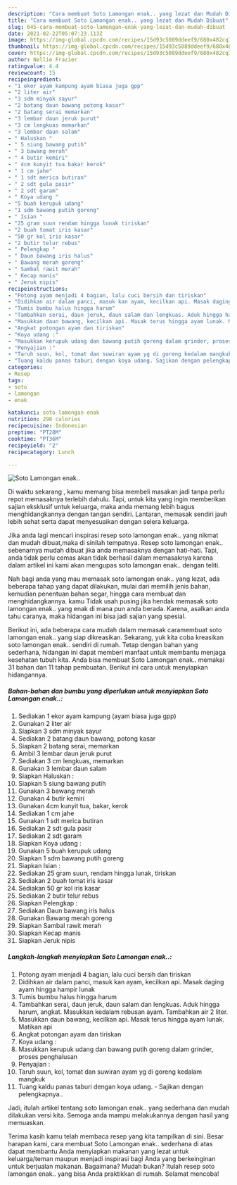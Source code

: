 ```yaml
---
description: "Cara membuat Soto Lamongan enak.. yang lezat dan Mudah Dibuat"
title: "Cara membuat Soto Lamongan enak.. yang lezat dan Mudah Dibuat"
slug: 645-cara-membuat-soto-lamongan-enak-yang-lezat-dan-mudah-dibuat
date: 2021-02-22T05:07:23.113Z
image: https://img-global.cpcdn.com/recipes/15d93c5089ddeef9/680x482cq70/soto-lamongan-enak-foto-resep-utama.jpg
thumbnail: https://img-global.cpcdn.com/recipes/15d93c5089ddeef9/680x482cq70/soto-lamongan-enak-foto-resep-utama.jpg
cover: https://img-global.cpcdn.com/recipes/15d93c5089ddeef9/680x482cq70/soto-lamongan-enak-foto-resep-utama.jpg
author: Nellie Frazier
ratingvalue: 4.4
reviewcount: 15
recipeingredient:
- "1 ekor ayam kampung ayam biasa juga gpp"
- "2 liter air"
- "3 sdm minyak sayur"
- "2 batang daun bawang potong kasar"
- "2 batang serai memarkan"
- "3 lembar daun jeruk purut"
- "3 cm lengkuas memarkan"
- "3 lembar daun salam"
- " Haluskan "
- " 5 siung bawang putih"
- " 3 bawang merah"
- " 4 butir kemiri"
- " 4cm kunyit tua bakar kerok"
- " 1 cm jahe"
- " 1 sdt merica butiran"
- " 2 sdt gula pasir"
- " 2 sdt garam"
- " Koya udang "
- "5 buah kerupuk udang"
- "1 sdm bawang putih goreng"
- " Isian "
- "25 gram suun rendam hingga lunak tiriskan"
- "2 buah tomat iris kasar"
- "50 gr kol iris kasar"
- "2 butir telur rebus"
- " Pelengkap "
- " Daun bawang iris halus"
- " Bawang merah goreng"
- " Sambal rawit merah"
- " Kecap manis"
- " Jeruk nipis"
recipeinstructions:
- "Potong ayam menjadi 4 bagian, lalu cuci bersih dan tiriskan"
- "Didihkan air dalam panci, masuk kan ayam, kecilkan api. Masak daging ayam hingga hampir lunak"
- "Tumis bumbu halus hingga harum"
- "Tambahkan serai, daun jeruk, daun salam dan lengkuas. Aduk hingga harum, angkat. Masukkan kedalam rebusan ayam. Tambahkan air 2 liter."
- "Masukkan daun bawang, kecilkan api. Masak terus hingga ayam lunak. Matikan api"
- "Angkat potongan ayam dan tiriskan"
- "Koya udang :"
- "Masukkan kerupuk udang dan bawang putih goreng dalam grinder, proses penghalusan"
- "Penyajian :"
- "Taruh suun, kol, tomat dan suwiran ayam yg di goreng kedalam mangkuk"
- "Tuang kaldu panas taburi dengan koya udang. Sajikan dengan pelengkapnya.."
categories:
- Resep
tags:
- soto
- lamongan
- enak

katakunci: soto lamongan enak 
nutrition: 298 calories
recipecuisine: Indonesian
preptime: "PT28M"
cooktime: "PT36M"
recipeyield: "2"
recipecategory: Lunch

---
```



![Soto Lamongan enak..](https://img-global.cpcdn.com/recipes/15d93c5089ddeef9/680x482cq70/soto-lamongan-enak-foto-resep-utama.jpg)

Di waktu  sekarang , kamu memang bisa membeli masakan jadi tanpa perlu repot memasaknya terlebih dahulu. Tapi, untuk kita yang ingin memberikan sajian eksklusif untuk keluarga, maka anda memang lebih bagus menghidangkannya dengan tangan sendiri. Lantaran, memasak sendiri jauh lebih sehat serta dapat menyesuaikan dengan selera keluarga.

Jika anda lagi mencari inspirasi resep soto lamongan enak.. yang nikmat dan mudah dibuat,maka di sinilah tempatnya. Resep soto lamongan enak..  sebenarnya mudah dibuat jika anda memasaknya dengan hati-hati. Tapi, anda tidak perlu cemas akan tidak berhasil dalam memasaknya 
karena dalam artikel ini kami akan mengupas soto lamongan enak.. dengan teliti.  



Nah bagi anda yang mau memasak soto lamongan enak.. yang lezat, ada beberapa tahap yang dapat dilakukan, mulai dari memilih jenis bahan, kemudian penentuan bahan segar, hingga cara membuat dan menghidangkannya. kamu Tidak usah pusing jika hendak memasak soto lamongan enak.. yang enak di mana pun anda berada. Karena, asalkan anda  tahu caranya, maka hidangan ini bisa jadi sajian yang spesial.

Berikut ini, ada beberapa cara mudah dalam memasak caramembuat soto lamongan enak.. yang siap dikreasikan. Sekarang, yuk kita coba kreasikan soto lamongan enak.. sendiri di rumah. Tetap dengan bahan yang sederhana, hidangan ini dapat memberi manfaat untuk membantu menjaga kesehatan tubuh kita. Anda bisa membuat Soto Lamongan enak.. memakai 31 bahan dan 11 tahap pembuatan. Berikut ini cara untuk menyiapkan hidangannya.

<!--inarticleads1-->

##### Bahan-bahan dan bumbu yang diperlukan untuk menyiapkan Soto Lamongan enak..:

1. Sediakan 1 ekor ayam kampung (ayam biasa juga gpp)
1. Gunakan 2 liter air
1. Siapkan 3 sdm minyak sayur
1. Sediakan 2 batang daun bawang, potong kasar
1. Siapkan 2 batang serai, memarkan
1. Ambil 3 lembar daun jeruk purut
1. Sediakan 3 cm lengkuas, memarkan
1. Gunakan 3 lembar daun salam
1. Siapkan  Haluskan :
1. Siapkan  5 siung bawang putih
1. Gunakan  3 bawang merah
1. Gunakan  4 butir kemiri
1. Gunakan  4cm kunyit tua, bakar, kerok
1. Sediakan  1 cm jahe
1. Gunakan  1 sdt merica butiran
1. Sediakan  2 sdt gula pasir
1. Sediakan  2 sdt garam
1. Siapkan  Koya udang :
1. Gunakan 5 buah kerupuk udang
1. Siapkan 1 sdm bawang putih goreng
1. Siapkan  Isian :
1. Sediakan 25 gram suun, rendam hingga lunak, tiriskan
1. Sediakan 2 buah tomat iris kasar
1. Sediakan 50 gr kol iris kasar
1. Sediakan 2 butir telur rebus
1. Siapkan  Pelengkap :
1. Sediakan  Daun bawang iris halus
1. Gunakan  Bawang merah goreng
1. Siapkan  Sambal rawit merah
1. Siapkan  Kecap manis
1. Siapkan  Jeruk nipis




<!--inarticleads2-->

##### Langkah-langkah menyiapkan Soto Lamongan enak..:

1. Potong ayam menjadi 4 bagian, lalu cuci bersih dan tiriskan
1. Didihkan air dalam panci, masuk kan ayam, kecilkan api. Masak daging ayam hingga hampir lunak
1. Tumis bumbu halus hingga harum
1. Tambahkan serai, daun jeruk, daun salam dan lengkuas. Aduk hingga harum, angkat. Masukkan kedalam rebusan ayam. Tambahkan air 2 liter.
1. Masukkan daun bawang, kecilkan api. Masak terus hingga ayam lunak. Matikan api
1. Angkat potongan ayam dan tiriskan
1. Koya udang :
1. Masukkan kerupuk udang dan bawang putih goreng dalam grinder, proses penghalusan
1. Penyajian :
1. Taruh suun, kol, tomat dan suwiran ayam yg di goreng kedalam mangkuk
1. Tuang kaldu panas taburi dengan koya udang. - Sajikan dengan pelengkapnya..




Jadi, itulah artikel tentang  soto lamongan enak..  yang sederhana dan mudah dilakukan versi kita. Semoga anda mampu melakukannya dengan hasil yang memuaskan. 

Terima kasih kamu telah membaca resep yang kita tampilkan di sini. Besar harapan kami, cara membuat  Soto Lamongan enak.. sederhana di atas dapat membantu Anda menyiapkan makanan yang lezat untuk keluarga/teman maupun menjadi inspirasi bagi Anda yang berkeinginan untuk berjualan makanan. Bagaimana? Mudah bukan? Itulah resep soto lamongan enak.. yang bisa Anda praktikkan di rumah. Selamat mencoba!

